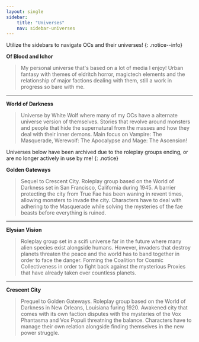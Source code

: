 ```yaml
---
layout: single
sidebar:
    title: "Universes"
    nav: sidebar-universes
---
```


Utilize the sidebars to navigate OCs and their universes!
{: .notice--info}

**Of Blood and Ichor**
> My personal universe that's based on a lot of media I enjoy! Urban fantasy with themes of eldritch horror, magictech elements and the relationship of major factions dealing with them, still a work in progress so bare with me.

***

**World of Darkness**
> Universe by White Wolf where many of my OCs have a alternate universe version of themselves. Stories that revolve around monsters and people that hide the supernatural from the masses and how they deal with their inner demons. Main focus on Vampire: The Masquerade, Werewolf: The Apocalypse and Mage: The Ascension!

Universes below have been archived due to the roleplay groups ending, or are no longer actively in use by me!
{: .notice}

**Golden Gateways**
> Sequel to Crescent City. Roleplay group based on the World of Darkness set in San Francisco, California during 1945. A barrier protecting the city from True Fae has been waning in revent times, allowing monsters to invade the city. Characters have to deal with adhering to the Masquerade while solving the mysteries of the fae beasts before everything is ruined.

***

**Elysian Vision**
> Roleplay group set in a scifi universe far in the future where many alien species exist alongside humans. However, invaders that destroy planets threaten the peace and the world has to band together in order to face the danger. Forming the Coalition for Cosmic Collectiveness in order to fight back against the mysterious Proxies that have already taken over countless planets.

***

**Crescent City**
> Prequel to Golden Gateways. Roleplay group based on the World of Darkness in New Orleans, Louisiana furing 1920. Awakened city that comes with its own faction disputes with the mysteries of the Vox Phantasma and Vox Populi threatning the balance. Characters have to manage their own relation alongside finding themselves in the new power struggle.
